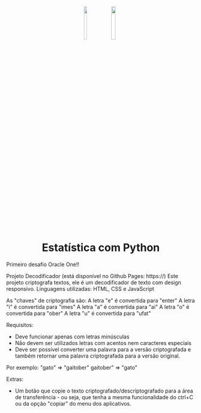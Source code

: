 <h1 align="center">
    
<p align="center">
<img src= ".assets/one" width="12%" height="15%"/>
<img src= "https://www.pngwing.com/pt/free-png-anktk" width="15%" height="15%"/>

<h1 align="center"><b>Estatística com Python</b></h1>


<p align="center"> 

Primeiro desafio Oracle One!! 

Projeto Decodificador (está disponível no Github Pages: https://)
Este projeto criptografa textos, ele é um decodificador de texto com design responsivo.
Linguagens utilizadas: HTML, CSS e JavaScript

As "chaves" de criptografia são:
A letra "e" é convertida para "enter"
A letra "i" é convertida para "imes"
A letra "a" é convertida para "ai"
A letra "o" é convertida para "ober"
A letra "u" é convertida para "ufat"

Requisitos:
- Deve funcionar apenas com letras minúsculas
- Não devem ser utilizados letras com acentos nem caracteres especiais
- Deve ser possível converter uma palavra para a versão criptografada e também retornar uma palavra criptografada para a versão original.

Por exemplo:
"gato" => "gaitober"
gaitober" => "gato"


Extras:
- Um botão que copie o texto criptografado/descriptografado para a área de transferência - ou seja, que tenha a mesma funcionalidade do ctrl+C ou da opção "copiar" do menu dos aplicativos.

